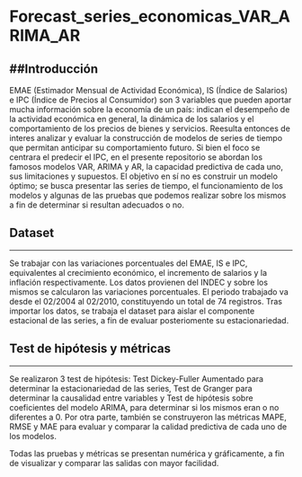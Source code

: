 # Forecast_series_economicas_VAR_ARIMA_AR
##**Introducción**
---
EMAE (Estimador Mensual de Actividad Económica), IS (Índice de Salarios) e IPC (Índice de Precios al Consumidor) son 3 variables que pueden aportar mucha información sobre la economía de un país: indican el desempeño de la actividad económica en general, la dinámica de los salarios y el comportamiento de los precios de bienes y servicios. Reesulta entonces de interes analizar y evaluar la construcción de modelos de series de tiempo que permitan anticipar su comportamiento futuro. Si bien el foco se centrara el predecir el IPC, en el presente repositorio se abordan los famosos modelos VAR, ARIMA y AR, la capacidad predictiva de cada uno, sus limitaciones y supuestos. El objetivo en sí no es construir un modelo óptimo; se busca presentar las series de tiempo, el funcionamiento de los modelos y algunas de las pruebas que podemos realizar sobre los mismos a fin de determinar si resultan adecuados o no.

## **Dataset**
---
Se trabajar con las variaciones porcentuales del EMAE, IS e IPC, equivalentes al crecimiento económico, el incremento de salarios y la inflación respectivamente. Los datos provienen del INDEC y sobre los mismos se calcularon las variaciones porcentuales. El periodo trabajado va desde el 02/2004 al 02/2010, constituyendo un total de 74 registros. Tras importar los datos, se trabaja el dataset para aislar el componente estacional de las series, a fin de evaluar posteriomente su estacionariedad.

## **Test de hipótesis y métricas**
---

Se realizaron 3 test de hipótesis: Test Dickey-Fuller Aumentado para determinar la estacionariedad de las series, Test de Granger para determinar la causalidad entre variables y Test de hipótesis sobre coeficientes del modelo ARIMA, para determinar si los mismos eran o no diferentes a 0. Por otra parte, también se construyeron las métricas MAPE, RMSE y MAE para evaluar y comparar la calidad predictiva de cada uno de los modelos. 

Todas las pruebas y métricas se presentan numérica y gráficamente, a fin de visualizar y comparar las salidas con mayor facilidad.


